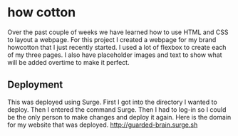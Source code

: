 # how cotton

Over the past couple of weeks we have learned how to use HTML and CSS to layout a webpage.  For this project I created a webpage for my brand howcotton that I just recently started.  I used a lot of flexbox to create each of my three pages.  I also have placeholder images and text to show what will be added overtime to make it perfect.

## Deployment

This was deployed using Surge.
First I got into the directory I wanted to deploy.
Then I entered the command Surge.
Then I had to log-in so I could be the only person to make changes and deploy it again.
Here is the domain for my website that was deployed.
http://guarded-brain.surge.sh
